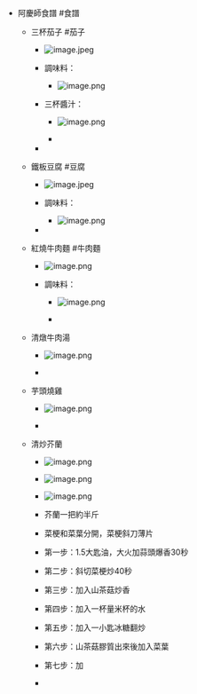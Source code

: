 - 阿慶師食譜 #食譜
	 - 三杯茄子 #茄子
		 - ![image.jpeg](../assets/image_1700276441451_0.jpeg)

		 - 調味料：
			 - ![image.png](../assets/image_1700276708947_0.png)

		 - 三杯醬汁：
			 - ![image.png](../assets/image_1700276774085_0.png)

			 - 

		 - 

	 - 鐵板豆腐 #豆腐
		 - ![image.jpeg](../assets/image_1700276521567_0.jpeg)

		 - 調味料：
			 - ![image.png](../assets/image_1700276611687_0.png)

		 - 

	 - 紅燒牛肉麵 #牛肉麵
		 - ![image.png](../assets/image_1700277156941_0.png)

		 - 調味料：
			 - ![image.png](../assets/image_1700277231543_0.png)

			 - 

	 - 清燉牛肉湯
		 - ![image.png](../assets/image_1700277490876_0.png)

		 - 

	 - 芋頭燒雞
		 - ![image.png](../assets/image_1700277950833_0.png)

		 - 

	 - 清炒芥蘭
		 - ![image.png](../assets/image_1700278346415_0.png)

		 - ![image.png](../assets/image_1700278377843_0.png)

		 - ![image.png](../assets/image_1700278458388_0.png)

		 - 芥蘭一把約半斤

		 - 菜梗和菜葉分開，菜梗斜刀薄片

		 - 第一步：1.5大匙油，大火加蒜頭爆香30秒

		 - 第二步：斜切菜梗炒40秒

		 - 第三步：加入山茶菇炒香

		 - 第四步：加入一杯量米杯的水

		 - 第五步：加入一小匙冰糖翻炒

		 - 第六步：山茶菇膠質出來後加入菜葉

		 - 第七步：加

		 - 
